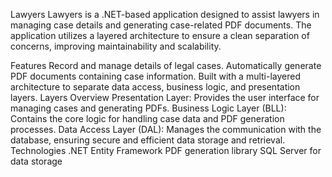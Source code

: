 Lawyers
Lawyers is a .NET-based application designed to assist lawyers in managing case details and generating case-related PDF documents. The application utilizes a layered architecture to ensure a clean separation of concerns, improving maintainability and scalability.

Features
Record and manage details of legal cases.
Automatically generate PDF documents containing case information.
Built with a multi-layered architecture to separate data access, business logic, and presentation layers.
Layers Overview
Presentation Layer: Provides the user interface for managing cases and generating PDFs.
Business Logic Layer (BLL): Contains the core logic for handling case data and PDF generation processes.
Data Access Layer (DAL): Manages the communication with the database, ensuring secure and efficient data storage and retrieval.
Technologies
.NET 
Entity Framework
PDF generation library
SQL Server for data storage
